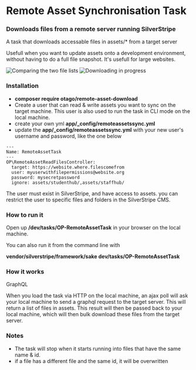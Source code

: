 Remote Asset Synchronisation Task
=================================

### Downloads files from a remote server running SilverStripe

A task that downloads accessable files in assets/* from a target server

Usefull when you want to update assets onto a development 
environment, without having to do a full file snapshot. It's usefull for large websites.

![Comparing the two file lists](images/download1.png)
![Downloading in progress](images/download2.png)


### Installation

 - **composer require otago/remote-asset-download**
 - Create a user that can read & write assets you want to sync on the target machine. 
   This user is also used to run the task in CLI mode on the local machine.
 - create your own yml **app/_config/remoteassetssync.yml**
 - update the **app/_config/remoteassetssync.yml** with your new user's username and
   password, like the one below


```
---
Name: RemoteAssetTask
---
OP\RemoteAssetReadFilesController:
  target: https://website.where.filescomefrom
  user: myuserwithfilepermissions@website.org
  password: mysecretpassword
  ignore: assets/studenthub/,assets/staffhub/
```

The user must exist in SilverStripe, and have access to assets. you can restrict the user 
to specific files and folders in the SilverStripe CMS.

### How to run it

Open up **/dev/tasks/OP-RemoteAssetTask** in your browser on the local machine. 

You can also run it from the command line with 

**vendor/silverstripe/framework/sake dev/tasks/OP-RemoteAssetTask**


### How it works

GraphQL

When you load the task via HTTP on the local machine, an ajax poll will ask your 
local machine to send a graphql request to the target server. This will return a 
list of files in assets. This result will then be passed back to your local machine,
which will then bulk download these files from the target server.


### Notes

 - The task will stop when it starts running into files that have the same name & id.
 - if a file has a different file and the same id, it will be overwritten
